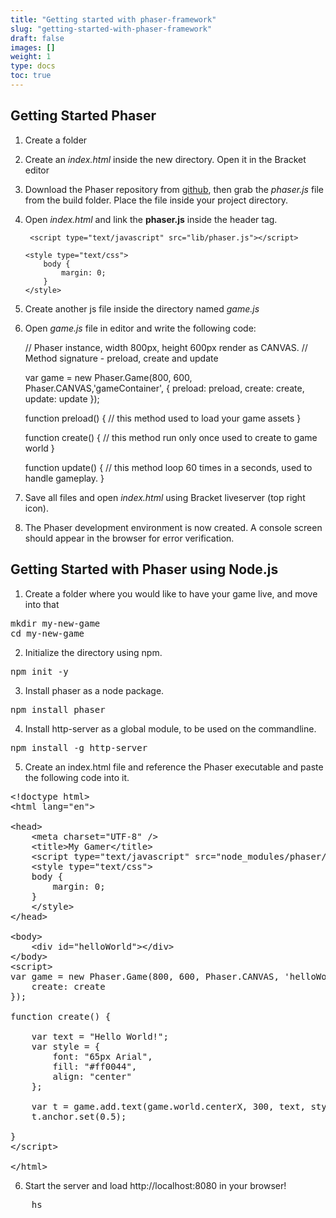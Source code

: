 ```yaml
---
title: "Getting started with phaser-framework"
slug: "getting-started-with-phaser-framework"
draft: false
images: []
weight: 1
type: docs
toc: true
---
```


## Getting Started Phaser
 1. Create a folder
 2. Create an *index.html* inside the new directory. Open it in the Bracket editor
 3. Download the Phaser repository from [github][1], then grab the *phaser.js* file from the build folder. Place the file inside your project directory.
 4. Open *index.html* and link the **phaser.js** inside the header tag.


    <!doctype html> 
    <html lang="en"> 
    <head> 
        <meta charset="UTF-8" />
        <title>My Gamer</title>    
        
         <script type="text/javascript" src="lib/phaser.js"></script>

        <style type="text/css">
            body {
                margin: 0;
            }
        </style>
        
    </head>
    <body>    
            <div id="gameContainer"></div>
    </body>
    </html>

 5. Create another js file inside the directory named *game.js*
 6. Open *game.js* file in editor and write the following code:


    // Phaser instance, width 800px, height 600px render as CANVAS. 
    // Method signature - preload, create and update

    var game = new Phaser.Game(800, 600, Phaser.CANVAS,'gameContainer', { preload: preload, create: create, update: update });
    
    function preload() {
    // this method used to load your game assets
    }
    
    function create() {
    // this method run only once used to create to game world
    }
    
    function update() {
    // this method loop 60 times in a seconds, used to handle gameplay.
    }


 8. Save all files and open *index.html* using Bracket liveserver (top right icon).
 9. The Phaser development environment is now created. A console screen should appear in the browser for error verification.

  [1]: https://github.com/photonstorm/phaser

## Getting Started with Phaser using Node.js

1. Create a folder where you would like to have your game live, and move into that 

<pre>
mkdir my-new-game
cd my-new-game
</pre>

2. Initialize the directory using npm.

<pre>
npm init -y
</pre>

3. Install phaser as a node package.

<pre>npm install phaser</pre>

4. Install http-server as a global module, to be used on the commandline.

<pre>npm install -g http-server</pre>

5. Create an index.html file and reference the Phaser executable and paste the following code into it. 

<pre>&lt;!doctype html&gt;
&lt;html lang="en"&gt;

&lt;head&gt;
    &lt;meta charset="UTF-8" /&gt;
    &lt;title&gt;My Gamer&lt;/title&gt;
    &lt;script type="text/javascript" src="node_modules/phaser/build/phaser.js"&gt;&lt;/script&gt;
    &lt;style type="text/css"&gt;
    body {
        margin: 0;
    }
    &lt;/style&gt;
&lt;/head&gt;

&lt;body&gt;
    &lt;div id="helloWorld"&gt;&lt;/div&gt;
&lt;/body&gt;
&lt;script&gt;
var game = new Phaser.Game(800, 600, Phaser.CANVAS, 'helloWorld', {
    create: create
});

function create() {

    var text = "Hello World!";
    var style = {
        font: "65px Arial",
        fill: "#ff0044",
        align: "center"
    };

    var t = game.add.text(game.world.centerX, 300, text, style);
    t.anchor.set(0.5);

}
&lt;/script&gt;

&lt;/html&gt;
</pre>

6. Start the server and load http://localhost:8080 in your browser!

<pre>    hs    </pre>

